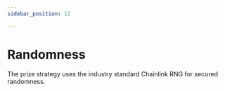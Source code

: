 ```yaml
---
sidebar_position: 12

---
```


# Randomness

The prize strategy uses the industry standard Chainlink RNG for secured randomness.  






